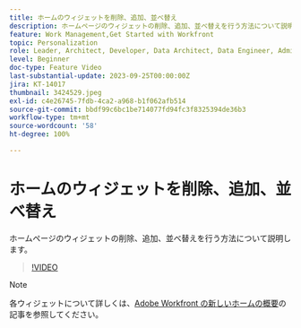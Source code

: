 ```yaml
---
title: ホームのウィジェットを削除、追加、並べ替え
description: ホームページのウィジェットの削除、追加、並べ替えを行う方法について説明します。
feature: Work Management,Get Started with Workfront
topic: Personalization
role: Leader, Architect, Developer, Data Architect, Data Engineer, Admin, User
level: Beginner
doc-type: Feature Video
last-substantial-update: 2023-09-25T00:00:00Z
jira: KT-14017
thumbnail: 3424529.jpeg
exl-id: c4e26745-7fdb-4ca2-a968-b1f062afb514
source-git-commit: bbdf99c6bc1be714077fd94fc3f8325394de36b3
workflow-type: tm+mt
source-wordcount: '58'
ht-degree: 100%

---
```


# ホームのウィジェットを削除、追加、並べ替え

ホームページのウィジェットの削除、追加、並べ替えを行う方法について説明します。

>[!VIDEO](https://video.tv.adobe.com/v/3424529/?quality=12&learn=on&enablevpops=1)


>[!NOTE]
>
> 各ウィジェットについて詳しくは、[Adobe Workfront の新しいホームの概要](https://experienceleague.adobe.com/docs/workfront/using/basics/home/new-home/get-started-with-new-home.html?lang=ja)の記事を参照してください。


